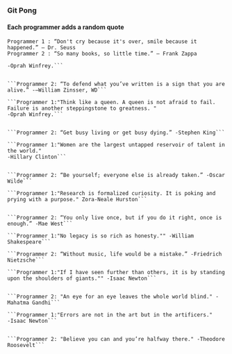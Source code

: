 ### Git Pong
#### Each programmer adds a random quote

```Example:
Programmer 1 : “Don't cry because it's over, smile because it happened.” ― Dr. Seuss
Programmer 2 : “So many books, so little time.” ― Frank Zappa
```

```Programmer 1: "The greatest discovery of all time is that a person can change his future by merely changing his attitude."
-Oprah Winfrey.```


```Programmer 2: “To defend what you’ve written is a sign that you are alive.” -—William Zinsser, WD```

```Programmer 1:"Think like a queen. A queen is not afraid to fail. Failure is another steppingstone to greatness. "
-Oprah Winfrey.```


```Programmer 2: “Get busy living or get busy dying.” -Stephen King```

```Programmer 1:"Women are the largest untapped reservoir of talent in the world."
-Hillary Clinton```


```Programmer 2: “Be yourself; everyone else is already taken.” -Oscar Wilde```

```Programmer 1:"Research is formalized curiosity. It is poking and prying with a purpose." Zora-Neale Hurston```


```Programmer 2: “You only live once, but if you do it right, once is enough.” -Mae West```

```Programmer 1:"No legacy is so rich as honesty."" -William Shakespeare```

```Programmer 2: “Without music, life would be a mistake.” -Friedrich Nietzsche```

```Programmer 1:"If I have seen further than others, it is by standing upon the shoulders of giants."" -Isaac Newton```


```Programmer 2: "An eye for an eye leaves the whole world blind." -Mahatma Gandhi```

```Programmer 1:"Errors are not in the art but in the artificers."
-Isaac Newton```


```Programmer 2: "Believe you can and you’re halfway there." -Theodore Roosevelt```
